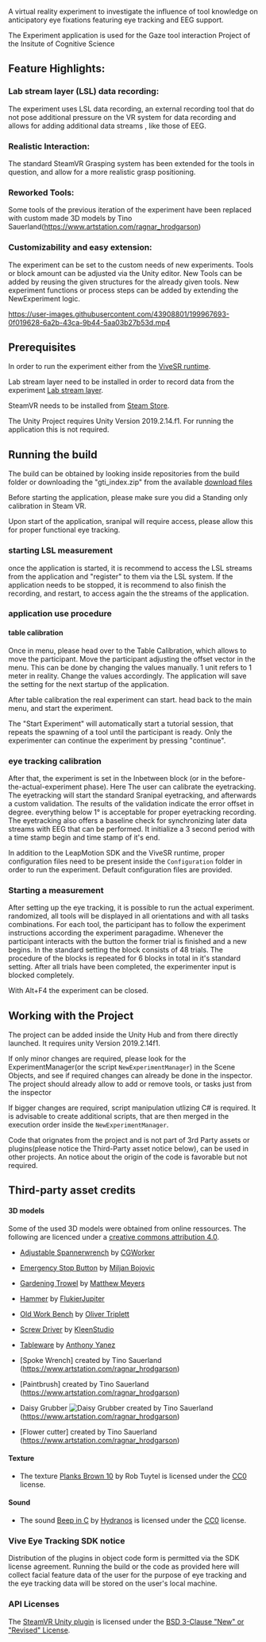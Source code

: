 A virtual reality experiment to investigate the influence of tool knowledge on anticipatory eye fixations featuring eye tracking and EEG support. 

The Experiment application is used for the Gaze tool interaction Project of the Insitute of Cognitive Science 

## Feature Highlights:

### Lab stream layer (LSL) data recording: 
The experiment uses LSL data recording, an external recording tool that do not pose additional pressure on the VR system for data recording and allows for adding additional data streams , like those of EEG.

### Realistic Interaction: 
The standard SteamVR Grasping system has been extended for the tools in question, and allow for a more realistic grasp positioning.

### Reworked Tools: 
Some tools of the previous iteration of the experiment have been replaced with custom made 3D models by Tino Sauerland(https://www.artstation.com/ragnar_hrodgarson) 

### Customizability and easy extension: 
The experiment  can be set to the custom needs of new experiments. Tools or block amount can be adjusted via the Unity editor. New Tools can be added by reusing the given structures for the already given tools. New experiment functions or process steps can be added by extending the NewExperiment logic.    




https://user-images.githubusercontent.com/43908801/199967693-0f019628-6a2b-43ca-9b44-5aa03b27b53d.mp4




## Prerequisites 

In order to run the experiment either from the [ViveSR runtime](https://developer.vive.com/resources/vive-sense/sdk/vive-eye-tracking-sdk-sranipal/). 

Lab stream layer need to be installed in order to record data from the experiment [Lab stream layer](https://labstreaminglayer.readthedocs.io/info/intro.html).

SteamVR needs to be installed from [Steam Store](https://store.steampowered.com/app/250820/SteamVR/).

The Unity Project requires Unity Version 2019.2.14.f1. For running the application this is not required.



## Running the build 

The build can be obtained by looking inside repositories from the build folder or downloading the "gti_index.zip" from the available [download files](https://github.com/VR-EEG/GTI-EEG/releases/tag/1.0)


Before starting the application, please make sure you did a Standing only calibration in Steam VR.

Upon start of the application, sranipal will require access, please allow this for proper functional eye tracking.


### starting LSL measurement

once the application is started, it is recommend to access the LSL streams from the application and "register" to them via the LSL system. If the application needs to be stopped, it is recommend to also finish the recording, and restart, to access again the the streams of the application.

### application use procedure


#### table calibration
Once in menu, please head over to the Table Calibration, which allows to move the participant. Move the participant adjusting the offset vector in the menu. This can be done by changing the values manually. 1 unit refers to 1 meter in reality. Change the values accordingly. The application will save the setting for the next startup of the application.

After table calibration the real experiment can start. head back to the main menu, and start the experiment.


The "Start Experiment" will automatically start a tutorial session, that repeats the spawning of a tool until the participant is ready. Only the experimenter can continue the experiment by pressing "continue".


### eye tracking calibration
After that, the experiment is set in the Inbetween block (or in the before-the-actual-experiment phase). Here The user can calibrate the eyetracking. The eyetracking will start the standard Sranipal eyetracking, and afterwards a custom validation. The results of the validation indicate the error offset in degree. everything below 1° is acceptable for proper eyetracking recording. The eyetracking also offers a baseline check for synchronizing later data streams with EEG that can be performed. It initialize a 3 second period with a time stamp begin and time stamp of it's end.



In addition to the LeapMotion SDK and the ViveSR runtime, proper configuration files need to be present inside the `Configuration` folder in order to run the experiment. Default configuration files are provided. 

### Starting a measurement 

After setting up the eye tracking, it is possible to run the actual experiment. randomized, all tools will be displayed in all orientations and with all tasks combinations. For each tool, the participant has to follow the experiment instructions according the experiment paragadime. Whenever the participant interacts with the button the former trial is finished and a new begins. In the standard setting the block consists of 48 trials. The procedure of the blocks is repeated for 6 blocks in total in it's standard setting. After all trials have been completed, the experimenter input is blocked completely. 


With Alt+F4 the experiment can be closed.



## Working with the Project

The project can be added inside the Unity Hub and from there directly launched. It requires unity Version 2019.2.14f1.

If only minor changes are required, please look for the ExperimentManager(or the script `NewExperimentManager`) in the Scene Objects, and see if required changes can already be done in the inspector.
The project should already allow to add or remove  tools, or tasks just from the inspector

If bigger changes are required, script manipulation utlizing C# is required. It is advisable to create additional scripts, that are then  merged in the execution order inside the `NewExperimentManager`.

Code that orignates from the project and is not part of  3rd Party assets or plugins(please notice the Third-Party asset notice below), can be used in other projects. An notice about the origin of the code is favorable but not required.

## Third-party asset credits 

#### 3D models
Some of the used 3D models were obtained from online ressources. The following are licenced under a [creative commons attribution 4.0](https://creativecommons.org/licenses/by/4.0/).

- [Adjustable Spannerwrench](https://sketchfab.com/3d-models/adjustable-spannerwrench-e13f98a9d7364510a65042d4c42e7a9c) by [CGWorker](https://sketchfab.com/CGWorker)
- [Emergency Stop Button](https://sketchfab.com/3d-models/emergency-stop-button-012e4809a41445ca9de17286f677fabb) by [Miljan Bojovic](https://sketchfab.com/phoenix-storms)
- [Gardening Trowel](https://sketchfab.com/3d-models/gardening-trowel-e6b0caf5e23547d88ebb458a5980e9b6) by [Matthew Meyers](https://sketchfab.com/darthobsidian)
- [Hammer](https://sketchfab.com/3d-models/hammer-2faa70b89da743d2924670ffe7d80163) by [FlukierJupiter](https://sketchfab.com/FlukierJupiter)
- [Old Work Bench](https://sketchfab.com/3d-models/old-work-bench-9fbc30ba31a546fe9370e6de2dcc0707) by [Oliver Triplett](https://sketchfab.com/OliverTriplett)
- [Screw Driver](https://sketchfab.com/3d-models/phillips-head-screw-driver-78c516b16ecc4b12bb2e6d90d031596e) by [KleenStudio](https://sketchfab.com/brandonh111121)
- [Tableware](https://sketchfab.com/3d-models/low-poly-tableware-7e3aeb6622ce4672968d8cabbb63cbd3) by [Anthony Yanez](https://sketchfab.com/paulyanez)

- [Spoke Wrench] created by Tino Sauerland (https://www.artstation.com/ragnar_hrodgarson)
- [Paintbrush] created by Tino Sauerland (https://www.artstation.com/ragnar_hrodgarson)
- Daisy Grubber ![Daisy Grubber](https://user-images.githubusercontent.com/43908801/199972943-9cd9a4ec-3b46-4a7f-ab63-8a3acb9a0a4d.png)
 created by Tino Sauerland (https://www.artstation.com/ragnar_hrodgarson)
- [Flower cutter] created by Tino Sauerland (https://www.artstation.com/ragnar_hrodgarson)

#### Texture 

- The texture [Planks Brown 10](https://texturehaven.com/tex/?c=wood&t=planks_brown_10) by Rob Tuytel is licensed under the [CC0](https://creativecommons.org/publicdomain/zero/1.0/) license.

#### Sound

- The sound [Beep in C](https://freesound.org/people/Hydranos/sounds/237706/) by [Hydranos](https://freesound.org/people/Hydranos/) is licensed under the [CC0](https://creativecommons.org/publicdomain/zero/1.0/) license.




### Vive Eye Tracking SDK notice
Distribution of the plugins in object code form is permitted via the SDK license agreement. Running the build or the code as provided here will collect facial feature data of the user for the purpose of eye tracking and the eye tracking data will be stored on the user's local machine.

### API Licenses

The [SteamVR Unity plugin](https://github.com/ValveSoftware/steamvr_unity_plugin) is licensed under the [BSD 3-Clause "New" or "Revised" License](https://github.com/ValveSoftware/steamvr_unity_plugin/blob/master/LICENSE).



